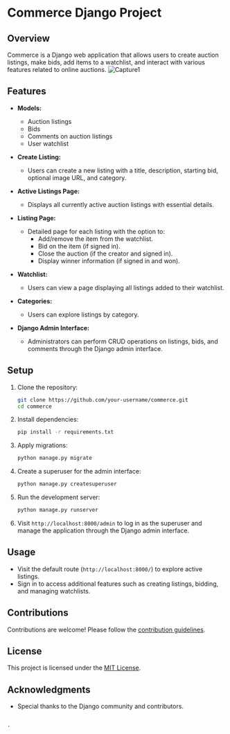 # Commerce Django Project

## Overview
Commerce is a Django web application that allows users to create auction listings, make bids, add items to a watchlist, and interact with various features related to online auctions.
![Capture1](https://github.com/riddhisharma-sudo/Pinterest/assets/119350954/ada2b05a-6636-4ca3-8892-d1d55cce890b)

## Features
- **Models:**
  - Auction listings
  - Bids
  - Comments on auction listings
  - User watchlist

- **Create Listing:**
  - Users can create a new listing with a title, description, starting bid, optional image URL, and category.

- **Active Listings Page:**
  - Displays all currently active auction listings with essential details.

- **Listing Page:**
  - Detailed page for each listing with the option to:
    - Add/remove the item from the watchlist.
    - Bid on the item (if signed in).
    - Close the auction (if the creator and signed in).
    - Display winner information (if signed in and won).

- **Watchlist:**
  - Users can view a page displaying all listings added to their watchlist.

- **Categories:**
  - Users can explore listings by category.

- **Django Admin Interface:**
  - Administrators can perform CRUD operations on listings, bids, and comments through the Django admin interface.

## Setup

1. Clone the repository:
   ```bash
   git clone https://github.com/your-username/commerce.git
   cd commerce
   ```

2. Install dependencies:
   ```bash
   pip install -r requirements.txt
   ```

3. Apply migrations:
   ```bash
   python manage.py migrate
   ```

4. Create a superuser for the admin interface:
   ```bash
   python manage.py createsuperuser
   ```

5. Run the development server:
   ```bash
   python manage.py runserver
   ```

6. Visit `http://localhost:8000/admin` to log in as the superuser and manage the application through the Django admin interface.

## Usage
- Visit the default route (`http://localhost:8000/`) to explore active listings.
- Sign in to access additional features such as creating listings, bidding, and managing watchlists.

## Contributions
Contributions are welcome! Please follow the [contribution guidelines](CONTRIBUTING.md).

## License
This project is licensed under the [MIT License](LICENSE).

## Acknowledgments
- Special thanks to the Django community and contributors.

```

.
